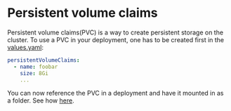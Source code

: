 # Persistent volume claims
Persistent volume claims(PVC) is a way to create persistent storage on the cluster. To use a PVC in your deployment, one has to be created first in the [values.yaml](../chart/values.yaml):
```yaml
persistentVolumeClaims:
  - name: foobar
    size: 8Gi
    ...
```
You can now reference the PVC in a deployment and have it mounted in as a folder. See how [here](./deployment.md#persistent-volume-claims).
